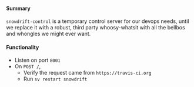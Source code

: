 #### Summary

`snowdrift-control` is a temporary control server for our devops needs, until
we replace it with a robust, third party whoosy-whatsit with all the bellbos and
whongles we might ever want.

#### Functionality

* Listen on port `8001`
* On `POST /`,
    * Verify the request came from `https://travis-ci.org`
    * Run `sv restart snowdrift`
